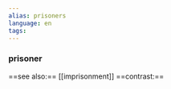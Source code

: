 ```yaml
---
alias: prisoners
language: en
tags: 
---
```

### prisoner
==see also:== [[imprisonment]]
==contrast:== 